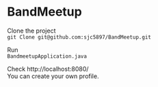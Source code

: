 # BandMeetup

Clone the project\
`git Clone git@github.com:sjc5897/BandMeetup.git`


Run\
`BandmeetupApplication.java`


Check http://localhost:8080/ \
You can create your own profile.
